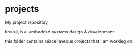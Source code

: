 # projects
My project repository

kbalaji, b.e.
embedded systems design & development

this folder contains miscellaneous projects that i am working on
